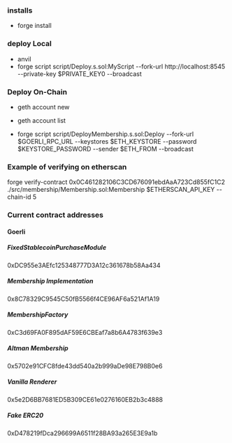 ### installs

- forge install

### deploy Local

- anvil
- forge script script/Deploy.s.sol:MyScript --fork-url http://localhost:8545 --private-key $PRIVATE_KEY0 --broadcast

### Deploy On-Chain

- geth account new
- geth account list

- forge script script/DeployMembership.s.sol:Deploy --fork-url $GOERLI_RPC_URL --keystores $ETH_KEYSTORE --password $KEYSTORE_PASSWORD --sender $ETH_FROM --broadcast

### Example of verifying on etherscan

forge verify-contract 0x0C461282106C3CD676091ebdAaA723Cd855fC1C2 ./src/membership/Membership.sol:Membership $ETHERSCAN_API_KEY --chain-id 5

### Current contract addresses

#### Goerli

##### FixedStablecoinPurchaseModule

0xDC955e3AEfc125348777D3A12c361678b58Aa434

##### Membership Implementation

0x8C78329C9545C50fB5566f4CE96AF6a521Af1A19

##### MembershipFactory

0xC3d69FA0F895dAF59E6CBEaf7a8b6A4783f639e3

##### Altman Membership

0x5702e91CFC8fde43dd540a2b999aDe98E798B0e6

##### Vanilla Renderer

0x5e2D6BB7681ED5B309CE61e0276160EB2b3c4888

##### Fake ERC20

0xD478219fDca296699A6511f28BA93a265E3E9a1b
